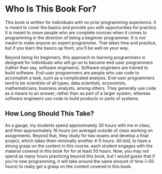 # Who Is This Book For?

This book is written for individuals with no prior programming experience. It is meant to cover the basics and provide you with opportunities for practice. It is meant to move people who are complete novices when it comes to programming in the direction of being a beginner programmer. It is *not* meant to make anyone an expert programmer. That takes time and practice, but if you learn the basics up front, you'll be well on your way.

Beyond being for beginners, this approach to learning programmers is designed for individuals who will go on to become end-user programmers (rather than say, software engineers). Software engineers are trained to build software. End-user programmers are people who use code to accomplish a task, such as a complicated analysis. End-user programmers tend to be scientists of all types, data scientists, economists, mathematicians, business analysts, among others. They generally use code as a means to an answer, rather than as part of a larger system, whereas software engineers use code to build products or parts of systems.

## How Long Should This Take?

As a gauge, my students spend approximately 30 hours with me in class, and then approximately 16 hours (on average) outside of class working on assignments. Beyond that, they study for two exams and develop a final project, which takes them minimally another 4-5 hours. All told, to have a strong grasp on the content in this course, each student engages with the material covered in this book for for at least 50 hours. Now, you may not spend as many hours practicing beyond this book, but I would guess that if you're new programming, it will take around the same amount of time (~50 hours) to really get a grasp on the content covered in this book.

